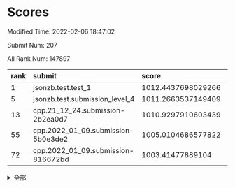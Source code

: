 # Scores

Modified Time: 2022-02-06 18:47:02

Submit Num: 207

All Rank Num: 147897

| rank |               submit               |       score        |       sigma        | pk_num |
| :--- | :--------------------------------- | :----------------- | :----------------- | :----- |
| 1    | jsonzb.test.test_1                 | 1012.4437698029266 | 0.7911860061560586 | 2861   |
| 5    | jsonzb.test.submission_level_4     | 1011.2663537149409 | 0.7639007326835203 | 2860   |
| 13   | cpp.21_12_24.submission-2b2ea0d7   | 1010.9297910603439 | 0.7530272399750139 | 2859   |
| 55   | cpp.2022_01_09.submission-5b0e3de2 | 1005.0104686577822 | 0.726858070267738  | 2857   |
| 72   | cpp.2022_01_09.submission-816672bd | 1003.41477889104   | 0.7163527952945412 | 2857   |


<details>
<summary>全部</summary>

| rank |                 submit                 |       score        |       sigma        | pk_num |
| :--- | :------------------------------------- | :----------------- | :----------------- | :----- |
| 1    | jsonzb.test.test_1                     | 1012.4437698029266 | 0.7911860061560586 | 2861   |
| 2    | gobigger.level_3.submission_level_3_8  | 1011.8885797367524 | 0.7711078719677066 | 2857   |
| 3    | gobigger.level_3.submission_level_3_5  | 1011.5036185923101 | 0.7863161524779309 | 2860   |
| 4    | gobigger.level_3.submission_level_3_38 | 1011.2994985600309 | 0.7616141875638855 | 2860   |
| 5    | jsonzb.test.submission_level_4         | 1011.2663537149409 | 0.7639007326835203 | 2860   |
| 6    | gobigger.level_3.submission_level_3_13 | 1011.2121024501964 | 0.7696767074519908 | 2860   |
| 7    | gobigger.level_3.submission_level_3_37 | 1011.1314430128153 | 0.77869620946682   | 2862   |
| 8    | gobigger.level_3.submission_level_3_12 | 1011.0959437709756 | 0.7610578126471861 | 2854   |
| 9    | gobigger.level_3.submission_level_3_45 | 1011.0097038456981 | 0.7826374419974778 | 2858   |
| 10   | gobigger.level_3.submission_level_3_19 | 1011.0055896596807 | 0.7608460551670221 | 2859   |
| 11   | gobigger.level_3.submission_level_3_25 | 1010.9895258717947 | 0.7755019412430189 | 2858   |
| 12   | gobigger.level_3.submission_level_3_35 | 1010.9821970557981 | 0.7534309792102392 | 2854   |
| 13   | cpp.21_12_24.submission-2b2ea0d7       | 1010.9297910603439 | 0.7530272399750139 | 2859   |
| 14   | gobigger.level_3.submission_level_3_46 | 1010.8689641527333 | 0.7672770562192316 | 2855   |
| 15   | gobigger.level_3.submission_level_3_6  | 1010.8084196091185 | 0.7741609051785956 | 2857   |
| 16   | gobigger.level_3.submission_level_3_44 | 1010.748054923057  | 0.753950329444403  | 2859   |
| 17   | gobigger.level_3.submission_level_3_21 | 1010.7261558328518 | 0.7968838189390612 | 2859   |
| 18   | gobigger.level_3.submission_level_3_22 | 1010.6769827401542 | 0.7419874763976199 | 2855   |
| 19   | gobigger.level_3.submission_level_3_30 | 1010.6220592168573 | 0.7862819283755652 | 2861   |
| 20   | gobigger.level_3.submission_level_3_2  | 1010.6010343936307 | 0.7411295126473897 | 2854   |
| 21   | gobigger.level_3.submission_level_3_43 | 1010.4978031869647 | 0.7911889104375326 | 2854   |
| 22   | gobigger.level_3.submission_level_3_48 | 1010.4719828710421 | 0.7655573609720162 | 2853   |
| 23   | gobigger.level_3.submission_level_3_32 | 1010.2466539872933 | 0.7629752558078902 | 2858   |
| 24   | gobigger.level_3.submission_level_3_16 | 1010.2299138402157 | 0.7786743317946578 | 2856   |
| 25   | gobigger.level_3.submission_level_3_3  | 1010.1883414716056 | 0.7744653215302734 | 2858   |
| 26   | gobigger.level_3.submission_level_3_33 | 1010.1349049046922 | 0.7733693250603707 | 2861   |
| 27   | gobigger.level_3.submission_level_3_49 | 1010.1247492315514 | 0.7567538959383524 | 2852   |
| 28   | gobigger.level_3.submission_level_3_23 | 1010.1016404885897 | 0.7618193826615325 | 2861   |
| 29   | gobigger.level_3.submission_level_3_36 | 1009.8062181414131 | 0.7755964221310747 | 2861   |
| 30   | gobigger.level_3.submission_level_3_15 | 1009.7511809835435 | 0.7594098204787129 | 2857   |
| 31   | gobigger.level_3.submission_level_3_17 | 1009.6692757156575 | 0.7461649605624205 | 2861   |
| 32   | gobigger.level_3.submission_level_3_41 | 1009.6239845544063 | 0.7602541386625313 | 2857   |
| 33   | gobigger.level_3.submission_level_3_27 | 1009.6049809813975 | 0.7457130317509608 | 2854   |
| 34   | gobigger.level_3.submission_level_3_42 | 1009.6032397746319 | 0.7683333591307379 | 2858   |
| 35   | gobigger.level_3.submission_level_3_40 | 1009.5268363962039 | 0.7567631125994271 | 2860   |
| 36   | gobigger.level_3.submission_level_3_31 | 1009.5196438788589 | 0.7376837972700268 | 2861   |
| 37   | gobigger.level_3.submission_level_3_39 | 1009.4581248687406 | 0.7587079808609766 | 2856   |
| 38   | gobigger.level_3.submission_level_3_47 | 1009.4338623421651 | 0.7515697365919883 | 2855   |
| 39   | gobigger.level_3.submission_level_3_18 | 1009.3865067993981 | 0.7419465331477032 | 2856   |
| 40   | gobigger.level_3.submission_level_3_9  | 1009.3757734313141 | 0.7414536304372668 | 2863   |
| 41   | gobigger.level_3.submission_level_3_4  | 1009.309763260959  | 0.742837926020069  | 2860   |
| 42   | gobigger.level_3.submission_level_3_11 | 1009.2356638648604 | 0.74468617887143   | 2854   |
| 43   | gobigger.level_3.submission_level_3_1  | 1009.2212051979966 | 0.7498422258734602 | 2850   |
| 44   | gobigger.level_3.submission_level_3_34 | 1009.1967922123266 | 0.7535477818150161 | 2858   |
| 45   | gobigger.level_3.submission_level_3_7  | 1009.1442750096664 | 0.759639015769333  | 2860   |
| 46   | gobigger.level_3.submission_level_3_0  | 1009.1388227634418 | 0.7561748515044114 | 2858   |
| 47   | gobigger.level_3.submission_level_3_24 | 1009.0493084680168 | 0.7453453025935886 | 2862   |
| 48   | gobigger.level_3.submission_level_3_10 | 1008.8132318728934 | 0.7411977480780793 | 2855   |
| 49   | gobigger.level_3.submission_level_3_29 | 1008.7993883236956 | 0.761859688591924  | 2865   |
| 50   | gobigger.level_3.submission_level_3_28 | 1008.6871145862247 | 0.7620561915835578 | 2856   |
| 51   | gobigger.level_3.submission_level_3_26 | 1008.6542237396874 | 0.726543483264569  | 2859   |
| 52   | gobigger.level_3.submission_level_3_14 | 1008.6406809688469 | 0.7522524235277424 | 2856   |
| 53   | gobigger.level_3.submission_level_3_20 | 1008.5897416390486 | 0.755457639221478  | 2854   |
| 54   | gobigger.level_1.submission_level_1_11 | 1005.081276897772  | 0.7313149304185803 | 2854   |
| 55   | cpp.2022_01_09.submission-5b0e3de2     | 1005.0104686577822 | 0.726858070267738  | 2857   |
| 56   | gobigger.level_1.submission_level_1_29 | 1004.998222784523  | 0.7201453803330846 | 2857   |
| 57   | gobigger.level_1.submission_level_1_39 | 1004.6567150119882 | 0.718521031684183  | 2854   |
| 58   | gobigger.level_1.submission_level_1_23 | 1004.608512528427  | 0.7131841805708022 | 2855   |
| 59   | gobigger.level_1.submission_level_1_1  | 1004.2145331115231 | 0.7225470170515305 | 2864   |
| 60   | gobigger.level_1.submission_level_1_28 | 1004.1396231526508 | 0.7215644415446835 | 2861   |
| 61   | gobigger.level_1.submission_level_1_9  | 1004.097451110667  | 0.7094033495348762 | 2856   |
| 62   | gobigger.level_1.submission_level_1_43 | 1003.935476194024  | 0.7316750257382109 | 2852   |
| 63   | gobigger.level_1.submission_level_1_31 | 1003.7896650966852 | 0.7269201424662048 | 2854   |
| 64   | gobigger.level_1.submission_level_1_22 | 1003.7890765850029 | 0.7271208853953153 | 2857   |
| 65   | gobigger.level_1.submission_level_1_15 | 1003.7646470368173 | 0.720849700817205  | 2862   |
| 66   | gobigger.level_1.submission_level_1_26 | 1003.7540818420007 | 0.71522855458475   | 2858   |
| 67   | gobigger.level_1.submission_level_1_16 | 1003.7278865334645 | 0.7142491549814005 | 2862   |
| 68   | gobigger.level_1.submission_level_1_33 | 1003.7198413898923 | 0.7152098435658597 | 2861   |
| 69   | gobigger.level_1.submission_level_1_42 | 1003.6552155168215 | 0.7285050499415695 | 2861   |
| 70   | gobigger.level_1.submission_level_1_24 | 1003.5634651672127 | 0.7254427944027294 | 2858   |
| 71   | gobigger.level_1.submission_level_1_46 | 1003.5558430631422 | 0.7089111555878943 | 2856   |
| 72   | cpp.2022_01_09.submission-816672bd     | 1003.41477889104   | 0.7163527952945412 | 2857   |
| 73   | gobigger.level_1.submission_level_1_25 | 1003.4111924409361 | 0.7123255568134568 | 2855   |
| 74   | gobigger.level_1.submission_level_1_10 | 1003.368634621809  | 0.7205577028426502 | 2856   |
| 75   | gobigger.level_1.submission_level_1_8  | 1003.3419382196008 | 0.7063704692004867 | 2855   |
| 76   | gobigger.level_1.submission_level_1_5  | 1003.3225994282648 | 0.7246777060362375 | 2854   |
| 77   | gobigger.level_1.submission_level_1_0  | 1003.2954350393535 | 0.7159916805582325 | 2856   |
| 78   | gobigger.level_1.submission_level_1_40 | 1003.2869825429958 | 0.7185027019408456 | 2859   |
| 79   | gobigger.level_1.submission_level_1_34 | 1003.2462350086291 | 0.7241740203359665 | 2856   |
| 80   | gobigger.level_1.submission_level_1_44 | 1003.23490107612   | 0.714305753256389  | 2862   |
| 81   | gobigger.level_1.submission_level_1_6  | 1003.1152958963844 | 0.7134931999888646 | 2854   |
| 82   | gobigger.level_1.submission_level_1_27 | 1003.0668778176205 | 0.7349905591130976 | 2857   |
| 83   | gobigger.level_1.submission_level_1_21 | 1003.0381227738918 | 0.71451713324866   | 2856   |
| 84   | gobigger.level_1.submission_level_1_17 | 1003.0208628409839 | 0.7147877375901543 | 2856   |
| 85   | gobigger.level_1.submission_level_1_18 | 1002.9813606156648 | 0.7273352486522473 | 2859   |
| 86   | gobigger.level_1.submission_level_1_13 | 1002.9806987530031 | 0.7121606697328331 | 2858   |
| 87   | gobigger.level_1.submission_level_1_37 | 1002.96577789734   | 0.7144691257300096 | 2861   |
| 88   | gobigger.level_1.submission_level_1_19 | 1002.8979383731737 | 0.720374204194437  | 2857   |
| 89   | gobigger.level_1.submission_level_1_14 | 1002.8868258033    | 0.7156903960789668 | 2858   |
| 90   | gobigger.level_1.submission_level_1_41 | 1002.8551431349961 | 0.7193120967242398 | 2857   |
| 91   | gobigger.level_1.submission_level_1_48 | 1002.8395860925722 | 0.7075293147589168 | 2859   |
| 92   | gobigger.level_1.submission_level_1_35 | 1002.8087965354734 | 0.7161480041141208 | 2854   |
| 93   | gobigger.level_1.submission_level_1_32 | 1002.801786573278  | 0.7086781553244699 | 2857   |
| 94   | gobigger.level_1.submission_level_1_12 | 1002.7494479536442 | 0.7198102456801861 | 2857   |
| 95   | gobigger.level_1.submission_level_1_7  | 1002.746648726427  | 0.7105627793618318 | 2854   |
| 96   | gobigger.level_1.submission_level_1_49 | 1002.7380569498097 | 0.7143062227803973 | 2859   |
| 97   | gobigger.level_1.submission_level_1_2  | 1002.6675146500384 | 0.7169175643576132 | 2858   |
| 98   | gobigger.level_1.submission_level_1_36 | 1002.6589455482267 | 0.7160752300710668 | 2859   |
| 99   | gobigger.level_1.submission_level_1_3  | 1002.5920493470452 | 0.7082642109478611 | 2860   |
| 100  | gobigger.level_1.submission_level_1_47 | 1002.3543675035113 | 0.7214724229369939 | 2860   |
| 101  | gobigger.level_1.submission_level_1_30 | 1002.1077316046707 | 0.7101450886626852 | 2854   |
| 102  | gobigger.level_1.submission_level_1_4  | 1002.0327570513036 | 0.7062311781498918 | 2862   |
| 103  | gobigger.level_1.submission_level_1_38 | 1001.7447261960397 | 0.7063365267874251 | 2860   |
| 104  | gobigger.level_1.submission_level_1_45 | 1001.4523247965292 | 0.703779395691763  | 2857   |
| 105  | gobigger.level_1.submission_level_1_20 | 1001.3202244956451 | 0.715485245291983  | 2854   |
| 106  | gobigger.random.submission_random_24   | 997.8383498578461  | 0.7070532718082306 | 2860   |
| 107  | gobigger.random.submission_random_25   | 997.3514814870588  | 0.700442203300896  | 2860   |
| 108  | gobigger.random.submission_random_32   | 997.1692378805486  | 0.7138107193432387 | 2862   |
| 109  | gobigger.random.submission_random_48   | 997.051304242141   | 0.7106875576298542 | 2861   |
| 110  | gobigger.random.submission_random_7    | 996.9649806479069  | 0.7011179572916506 | 2856   |
| 111  | gobigger.random.submission_random_23   | 996.9283817605565  | 0.7157125174587287 | 2853   |
| 112  | gobigger.random.submission_random_28   | 996.795122229649   | 0.7204701163611047 | 2857   |
| 113  | gobigger.random.submission_random_16   | 996.5028351074207  | 0.7131943113794005 | 2859   |
| 114  | gobigger.random.submission_random_40   | 996.4815370791133  | 0.7088351456792208 | 2857   |
| 115  | gobigger.random.submission_random_46   | 996.4628438196924  | 0.7195583109608759 | 2862   |
| 116  | gobigger.random.submission_random_13   | 996.4046550613992  | 0.7085599170054239 | 2857   |
| 117  | gobigger.random.submission_random_47   | 996.3770363359006  | 0.6952378751276523 | 2858   |
| 118  | gobigger.random.submission_random_21   | 996.3570977327928  | 0.6966642568836455 | 2859   |
| 119  | gobigger.random.submission_random_44   | 996.2858829831623  | 0.721713608581029  | 2862   |
| 120  | gobigger.random.submission_random_8    | 996.2641296098419  | 0.7024901091491501 | 2855   |
| 121  | gobigger.random.submission_random_42   | 996.2380297774914  | 0.7071472495194739 | 2860   |
| 122  | gobigger.random.submission_random_20   | 996.2125982229671  | 0.7115844033158802 | 2861   |
| 123  | gobigger.random.submission_random_0    | 996.2106590452826  | 0.7111111561466903 | 2854   |
| 124  | gobigger.random.submission_random_26   | 996.0474428187254  | 0.7054400003666699 | 2858   |
| 125  | gobigger.random.submission_random_3    | 996.0381965591836  | 0.7105946541747448 | 2856   |
| 126  | gobigger.random.submission_random_38   | 996.0312363895893  | 0.7106689776708488 | 2863   |
| 127  | gobigger.random.submission_random_9    | 996.0159606575514  | 0.7165537784990913 | 2856   |
| 128  | gobigger.random.submission_random_41   | 995.9608335952753  | 0.7005479577884581 | 2854   |
| 129  | gobigger.random.submission_random_22   | 995.8244465658597  | 0.7230741162630138 | 2859   |
| 130  | gobigger.random.submission_random_27   | 995.8227689892177  | 0.7084738172837466 | 2858   |
| 131  | gobigger.random.submission_random_39   | 995.799394014451   | 0.7095602842483852 | 2854   |
| 132  | gobigger.random.submission_random_6    | 995.7989866700175  | 0.699944272316077  | 2863   |
| 133  | gobigger.random.submission_random_35   | 995.7511601254938  | 0.7185689793215453 | 2853   |
| 134  | gobigger.random.submission_random_37   | 995.6630232442171  | 0.7118682664172783 | 2858   |
| 135  | gobigger.random.submission_random_33   | 995.6581375042198  | 0.6996629956005982 | 2860   |
| 136  | gobigger.random.submission_random_19   | 995.5048739448204  | 0.7061958802704381 | 2859   |
| 137  | gobigger.random.submission_random_18   | 995.4897556262398  | 0.7043639369323749 | 2861   |
| 138  | gobigger.random.submission_random_11   | 995.4807713254979  | 0.726812127572027  | 2860   |
| 139  | gobigger.random.submission_random_45   | 995.464282808338   | 0.7101825622684624 | 2850   |
| 140  | gobigger.random.submission_random_43   | 995.4605144886431  | 0.7167580395888431 | 2857   |
| 141  | gobigger.random.submission_random_31   | 995.3807923643942  | 0.7360986640237696 | 2859   |
| 142  | gobigger.random.submission_random_15   | 995.3731790861368  | 0.7119630851224169 | 2858   |
| 143  | gobigger.random.submission_random_10   | 995.3685384410152  | 0.7163172771084579 | 2856   |
| 144  | gobigger.random.submission_random_2    | 995.3598029989241  | 0.7001420082914815 | 2858   |
| 145  | gobigger.random.submission_random_17   | 995.3442676570106  | 0.7200856342993486 | 2855   |
| 146  | gobigger.random.submission_random_30   | 995.2752716511231  | 0.7146726060542844 | 2861   |
| 147  | gobigger.random.submission_random_49   | 995.1576945580179  | 0.7134434346477933 | 2864   |
| 148  | gobigger.random.submission_random_36   | 995.1338828752283  | 0.7202776467184085 | 2858   |
| 149  | gobigger.random.submission_random_5    | 994.9967502059033  | 0.7210822654500374 | 2856   |
| 150  | gobigger.random.submission_random_14   | 994.6441182223945  | 0.7217254233793566 | 2858   |
| 151  | gobigger.random.submission_random_1    | 994.6007867940102  | 0.732747454828713  | 2855   |
| 152  | gobigger.random.submission_random_34   | 994.5604537305343  | 0.7182359229114718 | 2859   |
| 153  | gobigger.random.submission_random_12   | 994.5121665741834  | 0.7184693145216774 | 2862   |
| 154  | gobigger.level_2.submission_level_2_19 | 994.3511932555735  | 0.7279038326447399 | 2862   |
| 155  | gobigger.random.submission_random_4    | 994.2104008012592  | 0.7227343308072223 | 2857   |
| 156  | gobigger.random.submission_random_29   | 994.1080502772296  | 0.6992609739991565 | 2860   |
| 157  | gobigger.level_2.submission_level_2_16 | 993.8788855437091  | 0.7316580801483004 | 2855   |
| 158  | gobigger.level_2.submission_level_2_37 | 993.8476227630163  | 0.7406292343763771 | 2858   |
| 159  | gobigger.level_2.submission_level_2_13 | 993.5767802235351  | 0.7354576726025863 | 2858   |
| 160  | gobigger.level_2.submission_level_2_1  | 993.5720199426673  | 0.72264506368795   | 2859   |
| 161  | gobigger.level_2.submission_level_2_23 | 993.5355831083302  | 0.7270080186777965 | 2862   |
| 162  | gobigger.level_2.submission_level_2_42 | 993.4621930533986  | 0.7181984208624043 | 2858   |
| 163  | gobigger.level_2.submission_level_2_9  | 993.4299110088715  | 0.7326385546042574 | 2859   |
| 164  | gobigger.level_2.submission_level_2_12 | 993.3723649202777  | 0.7404633986234171 | 2857   |
| 165  | gobigger.level_2.submission_level_2_41 | 993.3221170719777  | 0.721988978233642  | 2858   |
| 166  | gobigger.level_2.submission_level_2_48 | 993.2582791332921  | 0.7198640421057672 | 2858   |
| 167  | gobigger.level_2.submission_level_2_45 | 993.0531646640337  | 0.7172827790597456 | 2855   |
| 168  | gobigger.level_2.submission_level_2_28 | 993.0530131142929  | 0.7315615370771138 | 2859   |
| 169  | gobigger.level_2.submission_level_2_18 | 993.0418652793763  | 0.7289900182189656 | 2857   |
| 170  | gobigger.level_2.submission_level_2_36 | 993.0027516606042  | 0.739282615918701  | 2854   |
| 171  | gobigger.level_2.submission_level_2_38 | 992.7499420683093  | 0.7395155722449175 | 2857   |
| 172  | gobigger.level_2.submission_level_2_7  | 992.6105605436885  | 0.736895225366863  | 2864   |
| 173  | gobigger.level_2.submission_level_2_24 | 992.4092998662111  | 0.7408824066809302 | 2859   |
| 174  | gobigger.level_2.submission_level_2_49 | 992.3472073514381  | 0.751054291093475  | 2856   |
| 175  | gobigger.level_2.submission_level_2_47 | 992.3218773702157  | 0.7415908649037934 | 2858   |
| 176  | gobigger.level_2.submission_level_2_0  | 992.2497783798082  | 0.736251272104264  | 2857   |
| 177  | gobigger.level_2.submission_level_2_10 | 992.241366569639   | 0.7338883752697044 | 2862   |
| 178  | gobigger.level_2.submission_level_2_44 | 992.1737614244668  | 0.7327313818613419 | 2858   |
| 179  | gobigger.level_2.submission_level_2_26 | 992.0668195365836  | 0.7368041522022797 | 2863   |
| 180  | gobigger.level_2.submission_level_2_4  | 992.0544129294462  | 0.7361313448178651 | 2857   |
| 181  | gobigger.level_2.submission_level_2_17 | 992.0340774772283  | 0.7376316323779964 | 2856   |
| 182  | gobigger.level_2.submission_level_2_20 | 992.0060463386167  | 0.7546594113959167 | 2855   |
| 183  | gobigger.level_2.submission_level_2_39 | 991.9120229836161  | 0.7709674440731803 | 2859   |
| 184  | gobigger.level_2.submission_level_2_14 | 991.8946775355931  | 0.7500250650229716 | 2859   |
| 185  | gobigger.level_2.submission_level_2_40 | 991.8834211979326  | 0.7331533003194203 | 2861   |
| 186  | gobigger.level_2.submission_level_2_31 | 991.8491059062735  | 0.753097094669622  | 2857   |
| 187  | gobigger.level_2.submission_level_2_2  | 991.8336025994961  | 0.7275505601191149 | 2854   |
| 188  | gobigger.level_2.submission_level_2_30 | 991.8166571438338  | 0.7529043724049536 | 2860   |
| 189  | gobigger.level_2.submission_level_2_27 | 991.8140722638576  | 0.7574559686988965 | 2863   |
| 190  | gobigger.level_2.submission_level_2_25 | 991.7328273457395  | 0.7775027280038805 | 2855   |
| 191  | gobigger.level_2.submission_level_2_33 | 991.5717995653804  | 0.7493381583292129 | 2862   |
| 192  | gobigger.level_2.submission_level_2_3  | 991.538290521959   | 0.7716298760410544 | 2862   |
| 193  | gobigger.level_2.submission_level_2_11 | 991.5312985967616  | 0.7480852364585459 | 2862   |
| 194  | gobigger.level_2.submission_level_2_6  | 991.5074283807041  | 0.7437955126531427 | 2854   |
| 195  | gobigger.level_2.submission_level_2_8  | 991.4745557824741  | 0.7765862065964453 | 2856   |
| 196  | gobigger.level_2.submission_level_2_34 | 991.1484114928923  | 0.7431995160446047 | 2860   |
| 197  | gobigger.level_2.submission_level_2_15 | 991.1437334947747  | 0.7582549671857478 | 2859   |
| 198  | gobigger.level_2.submission_level_2_21 | 991.1274350139906  | 0.77832586331129   | 2859   |
| 199  | gobigger.level_2.submission_level_2_46 | 991.1085266359466  | 0.754717533078954  | 2860   |
| 200  | gobigger.level_2.submission_level_2_29 | 991.0593600407378  | 0.7470787657330198 | 2860   |
| 201  | gobigger.level_2.submission_level_2_32 | 990.9473427201314  | 0.7474724174387518 | 2856   |
| 202  | gobigger.level_2.submission_level_2_5  | 990.8892853482179  | 0.7664869829927833 | 2851   |
| 203  | gobigger.level_2.submission_level_2_43 | 990.8754990530139  | 0.7636243109819911 | 2857   |
| 204  | gobigger.level_2.submission_level_2_22 | 990.6058849441723  | 0.740282768155619  | 2862   |
| 205  | gobigger.level_2.submission_level_2_35 | 990.3434254976088  | 0.7464834441179632 | 2860   |
| 206  | gobigger.none.submission_none_0        | 975.282768174534   | 1.4534626579738956 | 2855   |
| 207  | gobigger.none.submission_none_1        | 974.5177300390975  | 1.6211048235170844 | 2862   |

</details>
